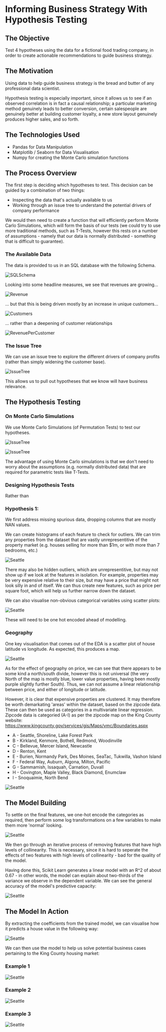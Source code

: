 # Informing Business Strategy With Hypothesis Testing


## The Objective
Test 4 hypotheses using the data for a fictional food trading company, in order to create actionable recommendations to guide business strategy.

## The Motivation
Using data to help guide business strategy is the bread and butter of any professional data scientist.

Hypothesis testing is especially important, since it allows us to see if an observed correlation is in fact a causal relationship; a particular marketing method genuinely leads to better conversion, certain salespeople are genuinely better at building customer loyalty, a new store layout genuinely produces higher sales, and so forth.

## The Technologies Used
* Pandas for Data Manipulation
* Matplotlib / Seaborn for Data Visualisation
* Numpy for creating the Monte Carlo simulation functions

## The Process Overview
The first step is deciding which hypotheses to test. This decision can be guided by a combination of two things:
* Inspecting the data that's actually available to us
* Working through an issue tree to understand the potential drivers of company performance

We would then need to create a function that will efficiently perform Monte Carlo Simulations, which will form the basis of our tests (we could try to use more traditional methods, such as T-Tests, however this rests on a number of assumptions - namely that our data is normally distributed - something that is difficult to guarantee).

### The Available Data
The data is provided to us in an SQL database with the following Schema.

![SQLSchema](https://github.com/calbal91/project-northwind-trading/blob/master/Images/Northwind_ERD_updated.png)

Looking into some headline measures, we see that revenues are growing...

![Revenue](https://github.com/calbal91/project-northwind-trading/blob/master/Images/NWRevenue.png)

... but that this is being driven mostly by an increase in unique customers...

![Customers](https://github.com/calbal91/project-northwind-trading/blob/master/Images/NWCustomers.png)

... rather than a deepening of customer relationships

![RevenuePerCustomer](https://github.com/calbal91/project-northwind-trading/blob/master/Images/NWRevPerCust.png)


### The Issue Tree
We can use an issue tree to explore the different drivers of company profits (rather than simply widening the customer base).

![IssueTree](https://github.com/calbal91/project-northwind-trading/blob/master/Images/IssueTree.png)

This allows us to pull out hypotheses that we know will have business relevance.


## The Hypothesis Testing

### On Monte Carlo Simulations

We use Monte Carlo Simulations (of Permutation Tests) to test our hypotheses.

![IssueTree](https://github.com/calbal91/project-northwind-trading/blob/master/Images/MCS1.png)

![IssueTree](https://github.com/calbal91/project-northwind-trading/blob/master/Images/MCS2.png)

The advantage of using Monte Carlo simulations is that we don't need to worry about the assumptions (e.g. normally distributed data) that are required for parametric tests like T-Tests.


### Designing Hypothesis Tests

Rather than 


### Hypothesis 1: 
We first address missing spurious data, dropping columns that are mostly NAN values.

We can create histograms of each feature to check for outliers. We can trim any properties from the dataset that are vastly unrepresentitive of the property market (e.g. houses selling for more than $1m, or with more than 7 bedrooms, etc.)

![Seattle](https://github.com/calbal91/project-king-county-housing/blob/master/Images/Distributions.png)

There may also be hidden outliers, which are unrepresentitive, but may not show up if we look at the features in isolation. For example, properties may be very expensive relative to their size, but may have a price that might not look silly in and of itself. We can thus create new features, such as price per square foot, which will help us further narrow down the dataset.

We can also visualise non-obvious categorical variables using scatter plots:

![Seattle](https://github.com/calbal91/project-king-county-housing/blob/master/Images/Scatters.png)

These will need to be one hot encoded ahead of modelling.

### Geography
One key visualisation that comes out of the EDA is a scatter plot of house latitude vs longitude. As expected, this produces a map.

![Seattle](https://github.com/calbal91/project-king-county-housing/blob/master/Images/ScatterMap.png)

As for the effect of geography on price, we can see that there appears to be some kind a north/south divide, however this is not universal (the very North of the map is mostly blue, lower value properties, having been mostly purple slightly further South). Thus, we can not assume a linear relationship between price, and either of longitude or latitude.

However, it is clear that expensive properties are clustered. It may therefore be worth demarkating 'areas' within the dataset, based on the zipcode data. These can then be used as categories in a multivariate linear regression. Zipcode data is categoried (A-I) as per the zipcode map on the King County website: https://www.kingcounty.gov/services/gis/Maps/vmc/Boundaries.aspx

* A - Seattle, Shoreline, Lake Forest Park
* B - Kirkland, Kenmore, Bothell, Redmond, Woodinville
* C - Bellevue, Mercer Island, Newcastle
* D - Renton, Kent
* E - Burien, Normandy Park, Des Moines, SeaTac, Tukwilla, Vashon Island
* F - Federal Way, Auburn, Algona, Milton, Pacific
* G - Sammamish, Issaquah, Carnation, Duvall
* H - Covington, Maple Valley, Black Diamond, Enumclaw
* I - Snoquaimie, North Bend

![Seattle](https://github.com/calbal91/project-king-county-housing/blob/master/Images/KCZipCodes.jpg)

## The Model Building

To settle on the final features, we one-hot encode the categories as required, then perform some log transformations on a few variables to make them more 'normal' looking.

![Seattle](https://github.com/calbal91/project-king-county-housing/blob/master/Images/LogScaled.png)

We then go through an iterative process of removing features that have high levels of collinearity. This is necessary, since it is hard to seperate the effects of two features with high levels of collinearity - bad for the quality of the model.

Having done this, Scikit Learn generates a linear model with an R^2 of about 0.67 - in other words, the model can explain about two-thirds of the variance we observe in the dependent variable. We can see the general accuracy of the model's predictive capacity:

![Seattle](https://github.com/calbal91/project-king-county-housing/blob/master/Images/ModelPredictions.png)


## The Model In Action

By extracting the coefficients from the trained model, we can visualise how it predicts a house value in the following way:

![Seattle](https://github.com/calbal91/project-king-county-housing/blob/master/Images/ModelOutline.jpg)


We can then use the model to help us solve potential business cases pertaining to the King County housing market:

### Example 1

![Seattle](https://github.com/calbal91/project-king-county-housing/blob/master/Images/ModelCase1.jpg)


### Example 2

![Seattle](https://github.com/calbal91/project-king-county-housing/blob/master/Images/ModelCase2.jpg)


### Example 3

![Seattle](https://github.com/calbal91/project-king-county-housing/blob/master/Images/ModelCase3.jpg)